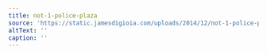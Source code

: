 ```yaml
---
title: not-1-police-plaza
source: 'https://static.jamesdigioia.com/uploads/2014/12/not-1-police-plaza.jpg'
altText: ''
caption: ''
---
```


